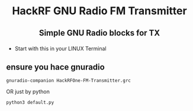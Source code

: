 # <p align="center"><b>HackRF GNU Radio FM Transmitter</b></p>
## <p align="center"><b>Simple GNU Radio blocks for TX</b></p>
- Start with this in your LINUX Terminal
## ensure you hace gnuradio 
```
gnuradio-companion HackRFOne-FM-Transmitter.grc
```
OR just by python
```
python3 default.py
```